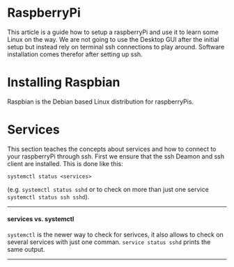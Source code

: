 # RaspberryPi
This article is a guide how to setup a 
raspberryPi and use it to learn some Linux on the way.
We are not going to use the Desktop GUI after the initial 
setup but instead rely on terminal ssh connections to play
around. Software installation comes therefor after
setting up ssh.

# Installing Raspbian
Raspbian is the Debian based Linux distribution for
raspberryPis. 


# Services
This section teaches the concepts about services 
and how to connect to your raspberryPi through ssh.
First we ensure that the ssh Deamon and ssh client 
are installed. This is done like this:
```
systemctl status <services>
```
(e.g. `systemctl status sshd` or to check on
more than just one service `systemctl status ssh sshd`).
___
#### services vs. systemctl
`systemctl` is the newer way to check for serivces, it also
allows to check on several services with just one comman.
`service status sshd` prints the same output.

___
